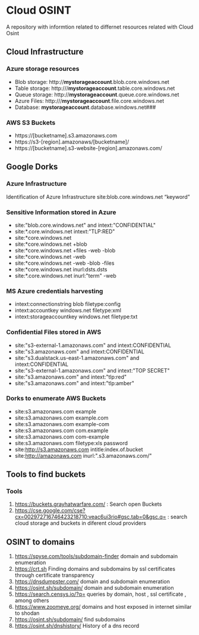# Cloud OSINT

A repository with informtion related to differnet resources related with Cloud Osint

## **Cloud Infrastructure**

### **Azure storage resources**

* Blob storage: http://**mystorageaccount**.blob.core.windows.net
* Table storage: http:///**mystorageaccount**.table.core.windows.net
* Queue storage: http://**mystorageaccount**.queue.core.windows.net
* Azure Files: http:///**mystorageaccount**.file.core.windows.net
* Database: **mystorageaccount**.database.windows.net### 

### **AWS S3 Buckets**

* https://[bucketname].s3.amazonaws.com
* https://s3-[region].amazonaws/[bucketname]/
* https://[bucketname].s3-website-[region].amazonaws.com/

## **Google Dorks**

### **Azure Infrastructure**

Identification of Azure Infrastructure
site:blob.core.windows.net “keyword” 

### **Sensitive Information stored in Azure**
* site:"blob.core.windows.net" and intext:"CONFIDENTIAL"
* site:*.core.windows.net intext:"TLP:RED"
* site:*core.windows.net
* site:*core.windows.net +blob
* site:*core.windows.net +files -web -blob
* site:*core.windows.net -web
* site:*core.windows.net -web -blob -files
* site:*core.windows.net inurl:dsts.dsts
* site:*.core.windows.net inurl:"term" -web

### **MS Azure credentials harvesting**

* intext:connectionstring blob filetype:config
* intext:accountkey windows.net filetype:xml
* intext:storageaccountkey windows.net filetype:txt

### **Confidential Files stored in AWS**

* site:"s3-external-1.amazonaws.com" and intext:CONFIDENTIAL
* site:"s3.amazonaws.com" and intext:CONFIDENTIAL
* site:"s3.dualstack.us-east-1.amazonaws.com" and intext:CONFIDENTIAL
* site:"s3-external-1.amazonaws.com" and intext:"TOP SECRET"
* site:"s3.amazonaws.com" and intext:"tlp:red"
* site:"s3.amazonaws.com" and intext:"tlp:amber"

### **Dorks to enumerate AWS Buckets**

* site:s3.amazonaws.com example
* site:s3.amazonaws.com example.com
* site:s3.amazonaws.com example-com
* site:s3.amazonaws.com com.example
* site:s3.amazonaws.com com-example
* site:s3.amazonaws.com filetype:xls password
* site:http://s3.amazonaws.com intitle:index.of.bucket
* site:http://amazonaws.com inurl:".s3.amazonaws.com/"

## Tools to find buckets

### **Tools**

1. https://buckets.grayhatwarfare.com/ : Search open Buckets
2. https://cse.google.com/cse?cx=002972716746423218710:veac6ui3rio#gsc.tab=0&gsc.q= : search cloud storage and buckets in diferent cloud providers

## **OSINT to domains**

1. https://spyse.com/tools/subdomain-finder domain and subdomain enumeration 
2. https://crt.sh Finding domains and subdomains by ssl certificates through certificate transparency
3. https://dnsdumpster.com/ domain and subdomain enumeration 
4. https://osint.sh/subdomain/ domain and subdomain enumeration 
5. https://search.censys.io/?q= queries by domain, host , ssl certificate , among others
6. https://www.zoomeye.org/ domains and host exposed in internet similar to shodan
7. https://osint.sh/subdomain/ find subdomains 
8. https://osint.sh/dnshistory/ History of a dns record
